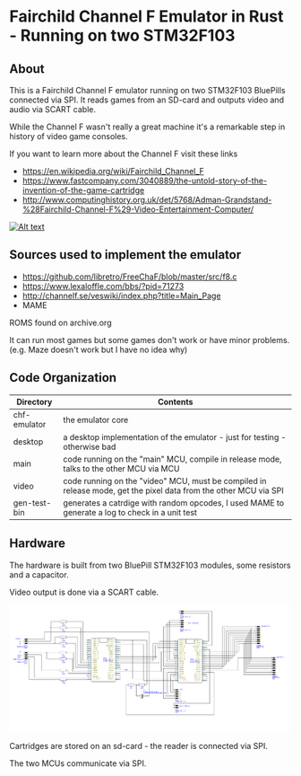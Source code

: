 # Fairchild Channel F Emulator in Rust - Running on two STM32F103

## About

This is a Fairchild Channel F emulator running on two STM32F103 BluePills connected via SPI.
It reads games from an SD-card and outputs video and audio via SCART cable.

While the Channel F wasn't really a great machine it's a remarkable step in history of video game consoles.

If you want to learn more about the Channel F visit these links
- https://en.wikipedia.org/wiki/Fairchild_Channel_F
- https://www.fastcompany.com/3040889/the-untold-story-of-the-invention-of-the-game-cartridge
- http://www.computinghistory.org.uk/det/5768/Adman-Grandstand-%28Fairchild-Channel-F%29-Video-Entertainment-Computer/

[![Alt text](https://img.youtube.com/vi/1F_543eXhB4/0.jpg)](https://www.youtube.com/watch?v=1F_543eXhB4)

## Sources used to implement the emulator

- https://github.com/libretro/FreeChaF/blob/master/src/f8.c
- https://www.lexaloffle.com/bbs/?pid=71273
- http://channelf.se/veswiki/index.php?title=Main_Page
- MAME

ROMS found on archive.org

It can run most games but some games don't work or have minor problems. (e.g. Maze doesn't work but I have no idea why)

## Code Organization

|Directory|Contents|
|---|---|
|chf-emulator|the emulator core|
|desktop|a desktop implementation of the emulator - just for testing - otherwise bad|
|main|code running on the "main" MCU, compile in release mode, talks to the other MCU via MCU|
|video|code running on the "video" MCU, must be compiled in release mode, get the pixel data from the other MCU via SPI|
|gen-test-bin|generates a catrdige with random opcodes, I used MAME to generate a log to check in a unit test|

## Hardware

The hardware is built from two BluePill STM32F103 modules, some resistors and a capacitor.

Video output is done via a SCART cable.

![alt text](./docs/schematic.png "Schematic")

Cartridges are stored on an sd-card - the reader is connected via SPI.

The two MCUs communicate via SPI.

